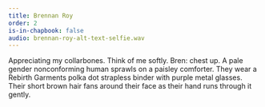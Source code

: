 ```yaml
---
title: Brennan Roy
order: 2
is-in-chapbook: false
audio: brennan-roy-alt-text-selfie.wav
---
```

Appreciating my collarbones. Think of me softly. Bren: chest up. A pale gender nonconforming human sprawls on a paisley comforter. They wear a Rebirth Garments polka dot strapless binder with purple metal glasses. Their short brown hair fans around their face as their hand runs through it gently.
